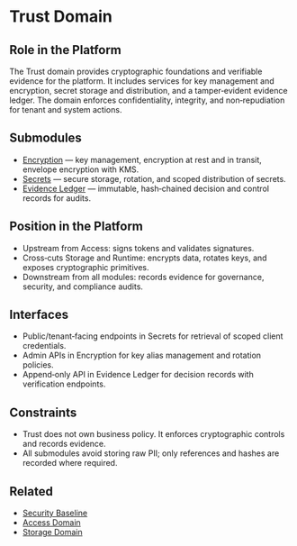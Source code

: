 # Trust Domain

## Role in the Platform
The Trust domain provides cryptographic foundations and verifiable evidence for the platform. It includes services for key management and encryption, secret storage and distribution, and a tamper‑evident evidence ledger. The domain enforces confidentiality, integrity, and non‑repudiation for tenant and system actions.

## Submodules
- [Encryption](encryption/index.md) — key management, encryption at rest and in transit, envelope encryption with KMS.  
- [Secrets](secrets/index.md) — secure storage, rotation, and scoped distribution of secrets.  
- [Evidence Ledger](evidence-ledger/index.md) — immutable, hash‑chained decision and control records for audits.

## Position in the Platform
- Upstream from Access: signs tokens and validates signatures.  
- Cross‑cuts Storage and Runtime: encrypts data, rotates keys, and exposes cryptographic primitives.  
- Downstream from all modules: records evidence for governance, security, and compliance audits.

## Interfaces
- Public/tenant‑facing endpoints in Secrets for retrieval of scoped client credentials.  
- Admin APIs in Encryption for key alias management and rotation policies.  
- Append‑only API in Evidence Ledger for decision records with verification endpoints.

## Constraints
- Trust does not own business policy. It enforces cryptographic controls and records evidence.  
- All submodules avoid storing raw PII; only references and hashes are recorded where required.

## Related
- [Security Baseline](/modules/security/index.md)  
- [Access Domain](/modules/access/index.md)  
- [Storage Domain](/modules/storage/index.md)

